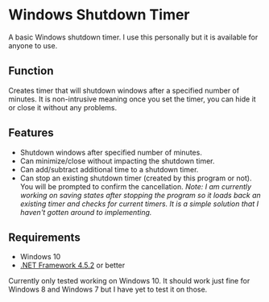 # Windows Shutdown Timer
A basic Windows shutdown timer. I use this personally but it is available for anyone to use. 

## Function

Creates timer that will shutdown windows after a specified number of minutes. It is non-intrusive meaning once you set the timer, you can hide it or close it without any problems.

## Features

* Shutdown windows after specified number of minutes.
* Can minimize/close without impacting the shutdown timer.
* Can add/subtract additional time to a shutdown timer.
* Can stop an existing shutdown timer (created by this program or not). You will be prompted to confirm the cancellation. _Note: I am currently working on saving states after stopping the program so it loads back an existing timer and checks for current timers. It is a simple solution that I haven't gotten around to implementing._

## Requirements

* Windows 10
* [.NET Framework 4.5.2](https://www.microsoft.com/en-us/download/details.aspx?id=42642) or better

Currently only tested working on Windows 10. It should work just fine for Windows 8 and Windows 7 but I have yet to test it on those.

